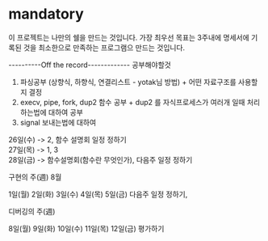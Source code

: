 # mandatory

이 프로젝트는 나만의 쉘을 만드는 것입니다.
가장 최우선 목표는 3주내에 명세서에 기록된 것을 최소한으로 만족하는 프로그램으 만드는 것입니다.

----------Off the record-------------
공부해야할것
1. 파싱공부 (상향식, 하향식, 연결리스트 - yotak님 방법) + 어떤 자료구조를 사용할지 결정  
3. execv, pipe, fork, dup2 함수 공부 + dup2 를 자식프로세스가 여러개 일때 처리하는법에 대하여 공부  
4. signal 보내는법에 대하여   

26일(수) -> 2, 함수 설명회 일정 정하기  
27일(목) -> 1, 3  
28일(금) -> 함수설명회(함수란 무엇인가), 다음주 일정 정하기  

구현의 주(週)
8월

1일(월)
2일(화)
3일(수)
4일(목)
5일(금) 다음주 일정 정하기,

디버깅의 주(週)

8일(월)
9일(화)
10일(수)
11일(목)
12일(금) 평가하기

